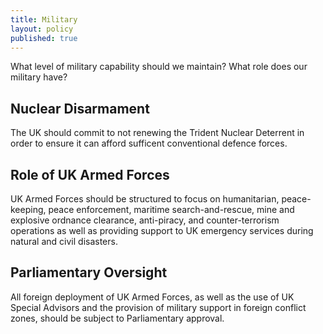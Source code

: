 ```yaml
---
title: Military
layout: policy
published: true
---
```


What level of military capability should we maintain? What role does our military have?

## Nuclear Disarmament

The UK should commit to not renewing the Trident Nuclear Deterrent in order to ensure it can afford sufficent conventional defence forces.  

## Role of UK Armed Forces

UK Armed Forces should be structured to focus on humanitarian, peace-keeping, peace enforcement, maritime search-and-rescue, mine and explosive ordnance clearance, anti-piracy, and counter-terrorism operations as well as providing support to UK emergency services during natural and civil disasters.

## Parliamentary Oversight

All foreign deployment of UK Armed Forces, as well as the use of UK Special Advisors and the provision of military support in foreign conflict zones, should be subject to Parliamentary approval.



